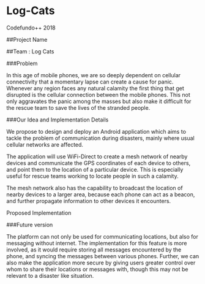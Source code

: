 # Log-Cats
Codefundo++ 2018

##Project Name
				
##Team : Log Cats
				 
###Problem


In this age of mobile phones, we are so deeply dependent on cellular connectivity that a momentary lapse can create a cause for panic. Whenever any region faces any natural calamity the first thing that get disrupted is the cellular connection between the mobile phones. This not only aggravates the panic among the masses but also make it difficult for the rescue team to save the lives of the stranded people.


###Our Idea and Implementation Details


We propose to design and deploy an Android application which aims to tackle the problem of communication during disasters, mainly where usual cellular networks are affected.


The application will use WiFi-Direct to create a mesh network of nearby devices and communicate the GPS coordinates of each device to others, and point them to the location of a particular device. This is especially useful for rescue teams working to locate people in such a calamity. 


The mesh network also has the capability to broadcast the location of nearby devices to a larger area, because each phone can act as a beacon, and further propagate information to other devices it encounters.


Proposed Implementation


###Future version


The platform can not only be used for communicating locations, but also for messaging without internet. The implementation for this feature is more involved, as it would require storing all messages encountered by the phone, and syncing the messages between various phones. Further, we can also make the application more secure by giving users greater control over whom to share their locations or messages with, though this may not be relevant to a disaster like situation. 
